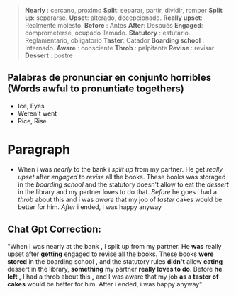 >**Nearly** : cercano, proximo
>**Split**: separar, partir, dividir, romper
>**Split up**: separarse.
>**Upset**: alterado, decepcionado.
>**Really upset**: Realmente molesto.
>**Before** : Antes
>**After**: Después
>**Engaged**: comprometerse, ocupado llamado.
>**Statutory** : estutario. Reglamentario, obligatorio
>**Taster**: Catador
  **Boarding school** : Internado.
>**Aware** : consciente
>**Throb** : palpitante
>**Revise** : revisar
>**Dessert** : postre
## Palabras de pronunciar en conjunto horribles (Words awful to pronuntiate togethers)
+ Ice, Eyes
+ Weren't went
+ Rice, Rise

# Paragraph
- When i was *nearly* to the bank i *split up* from my partner. He get *really upset* after *engaged* to *revise* all the books. These books was storaged in the *boarding school* and the statutory doesn't allow to eat the *dessert* in the library and my partner loves to do that. *Before* he goes i had a *throb* about this and i was *aware* that my job of *taster* cakes would be better for him. *After* i ended, i was happy anyway
## Chat Gpt Correction:
"When I was nearly at the bank **,** I split up from my partner. He **was** really upset after **getting** engaged to revise all the books. These books **were stored** in the boarding school **,** and the statutory rules **didn't** allow **eating** dessert in the library, **something** my partner **really loves to do**. Before **he left** **,** I had a throb about this **,** and I was aware that my job **as a taster of cakes** would be better for him. After i ended, i was happy anyway"
